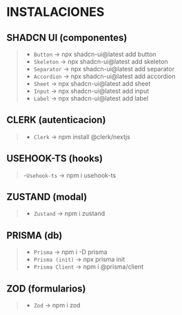 # INSTALACIONES

## SHADCN UI (componentes)
>- `Button` → npx shadcn-ui@latest add button
>- `Skeleton` → npx shadcn-ui@latest add skeleton
>- `Separator` → npx shadcn-ui@latest add separator
>- `Accordion` → npx shadcn-ui@latest add accordion
>- `Sheet` → npx shadcn-ui@latest add sheet
>- `Input` → npx shadcn-ui@latest add input
>- `Label` → npx shadcn-ui@latest add label

## CLERK (autenticacion)
>- `Clerk` → npm install @clerk/nextjs

## USEHOOK-TS (hooks)
>-`Usehook-ts` → npm i usehook-ts

## ZUSTAND (modal)
>- `Zustand` → npm i zustand

## PRISMA (db)
>- `Prisma` → npm i -D prisma
>- `Prisma (init)` → npx prisma init
>- `Prisma Client` → npm i @prisma/client

## ZOD (formularios)
>- `Zod` → npm i zod
